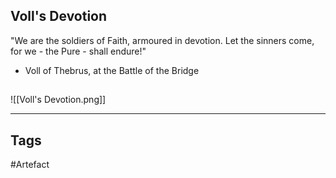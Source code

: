 ## Voll's Devotion
"We are the soldiers of Faith, armoured in devotion.
Let the sinners come, for we - the Pure - shall endure!"
- Voll of Thebrus, at the Battle of the Bridge
## 
![[Voll's Devotion.png]]

---
## Tags
#Artefact